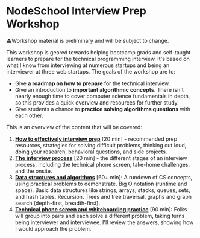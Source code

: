 # NodeSchool Interview Prep Workshop

⚠️Workshop material is preliminary and will be subject to change.

This workshop is geared towards helping bootcamp grads and self-taught learners to prepare for the technical programming interview. It's based on what I know from interviewing at numerous startups and being an interviewer at three web startups. The goals of the workshop are to:

* Give **a roadmap on how to prepare** for the technical interview.
* Give an introduction to **important algorithmic concepts**. There isn't nearly enough time to cover computer science fundamentals in depth, so this provides a quick overview and resources for further study.
* Give students a chance to **practice solving algorithms questions** with each other.

This is an overview of the content that will be covered:

1. [**How to effectively interview prep**](interview_prep.md) [20 min] - recommended prep resources, strategies for solving difficult problems, thinking out loud, doing your research, behavioral questions, and side projects.
1. [**The interview process**](the_interview_process.md) [20 min] - the different stages of an interview process, including the technical phone screen, take-home challenges, and the onsite.
1. [**Data structures and algorithms**](data_structures_and_algorithms.md) [60+ min]: A rundown of CS concepts, using practical problems to demonstrate. Big O notation (runtime and space). Basic data structures like strings, arrays, stacks, queues, sets, and hash tables. Recursion. Trees and tree traversal, graphs and graph search (depth-first, breadth-first).
1. [**Technical phone screen and whiteboarding practice**](technical_phone_screen_and_whiteboarding_practice.md) [90 min]: Folks will group into pairs and each solve a different problem, taking turns being interviewer and interviewee. I'll review the answers, showing how I would approach the problem.
